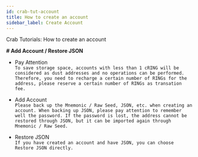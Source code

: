 ```yaml
---
id: crab-tut-account
title: How to create an account
sidebar_label: Create Account
---
```


Crab Tutorials: How to create an account

**# Add Account / Restore JSON**

 - Pay Attention
<br>`To save storage space, accounts with less than 1 cRING will be considered as dust addresses and no operations can be performed. Therefore, you need to recharge a certain number of RINGs for the address, please reserve a certain number of RINGs as transation fee.`

 - Add Account
<br>`Please back up the Mnemonic / Raw Seed, JSON, etc. when creating an account. When backing up JSON, please pay attention to remember well the password. If the password is lost, the address cannot be restored through JSON, but it can be imported again through Mnemonic / Raw Seed.`

 - Restore JSON
<br>`If you have created an account and have JSON, you can choose Restore JSON directly.`
